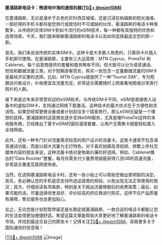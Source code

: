 **塞浦路斯电话卡：畅游地中海的通信利器[[TG💪+ @esim1088](https://t.me/s/esim1088)]**

在塞浦路斯，无论是漫步于古老的尼科西亚城墙，还是沉浸在帕福斯的阳光海滩，一部好用的手机卡都将是您旅行或居住时不可或缺的伙伴。塞浦路斯的电话卡种类繁多，从传统的实体SIM卡到如今流行的eSIM技术，每一种都有其独特的优势和适用场景。今天，我们就来聊聊塞浦路斯的电话卡以及如何选择最适合您的那一款。

首先，我们来说说传统的实体SIM卡。这种卡是大多数人熟悉的，只需将卡片插入手机即可使用。在塞浦路斯，主要有三大运营商：MTN Cyprus、PrimeTel 和 Cablenet。每个运营商提供的套餐和服务略有不同，但大致可以分为语音通话、短信和数据流量三类。对于短期游客而言，购买一张包含一定量数据流量的SIM卡是最经济实惠的选择。比如，MTN Cyprus就提供了一种“Tourist SIM”，专为短期访问者设计，价格便宜且流量充足，非常适合需要随时上网查看地图或分享旅行照片的人群。

接下来是近年来非常受欢迎的eSIM技术。与传统SIM卡不同，eSIM是直接嵌入设备中的虚拟SIM卡，支持通过网络下载激活。这种技术的最大优点在于方便性和灵活性。如果您经常更换设备或者计划前往多个国家旅行，那么eSIM无疑是一个理想的选择。塞浦路斯的运营商也逐步支持eSIM服务，尤其是像PrimeTel这样的本地服务商，已经推出了基于eSIM的国际漫游套餐，让用户无需换卡就能轻松接入全球网络。

此外，还有一种专门针对流量需求较高的用户设计的流量卡。这类卡通常不包含语音通话功能，而是以超大流量为主打特色。对于喜欢拍摄高清视频、频繁上传社交媒体内容的朋友来说，这种流量卡绝对是物美价廉的好选择。例如，Cablenet推出的“Data Booster”套餐，每月仅需支付少量费用就能获得几百GB的高速流量，非常适合重度互联网使用者。

当然，在选购塞浦路斯电话卡时，还有一些小贴士可以帮助您做出更明智的决定。首先，务必确认您的手机是否支持所选运营商的频段，以免出现无法正常使用的情况；其次，仔细阅读各项条款，特别是关于超出流量限额后的收费政策；最后，如果可能的话，尽量选择信誉良好、评价较高的供应商进行购买，这样不仅产品质量有保障，售后服务也会更加贴心。

总之，无论您是计划短暂停留还是长期定居塞浦路斯，一款合适的电话卡都能让您的生活变得更加便捷舒适。希望这篇文章能帮助大家更好地了解塞浦路斯的电话卡市场，并找到最适合自己的那张卡！记得关注[TG💪+ @esim1088](https://t.me/s/esim1088)，获取更多关于国际通信的信息哦！

[[TG💪+ @esim1088](https://t.me/s/esim1088) ![Image](https://i.postimg.cc/4NQfJmqS/Snipaste-2025-05-13-00-14-12.png)]